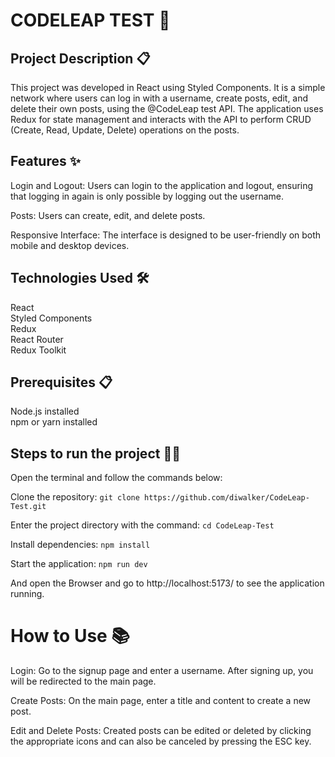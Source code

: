 # CODELEAP TEST 🚀

## Project Description 📋
This project was developed in React using Styled Components. It is a simple network where users can log in with a username, create posts, edit, and delete their own posts, using the @CodeLeap test API. The application uses Redux for state management and interacts with the API to perform CRUD (Create, Read, Update, Delete) operations on the posts.

## Features ✨
Login and Logout: Users can login to the application and logout, ensuring that logging in again is only possible by logging out the username.

Posts: Users can create, edit, and delete posts.<br>

Responsive Interface: The interface is designed to be user-friendly on both mobile and desktop devices.

## Technologies Used 🛠️
React<br>
Styled Components<br>
Redux<br>
React Router<br>
Redux Toolkit<br>

## Prerequisites 📋
Node.js installed<br>
npm or yarn installed

## Steps to run the project 🏃‍♂️
Open the terminal and follow the commands below: <br>

Clone the repository: ```git clone https://github.com/diwalker/CodeLeap-Test.git``` <br>

Enter the project directory with the command: ```cd CodeLeap-Test``` <br>

Install dependencies: ```npm install```

Start the application: ```npm run dev```

And open the Browser and go to http://localhost:5173/ to see the application running.

# How to Use 📚
Login: Go to the signup page and enter a username. After signing up, you will be redirected to the main page.

Create Posts: On the main page, enter a title and content to create a new post.

Edit and Delete Posts: Created posts can be edited or deleted by clicking the appropriate icons and can also be canceled by pressing the ESC key.
